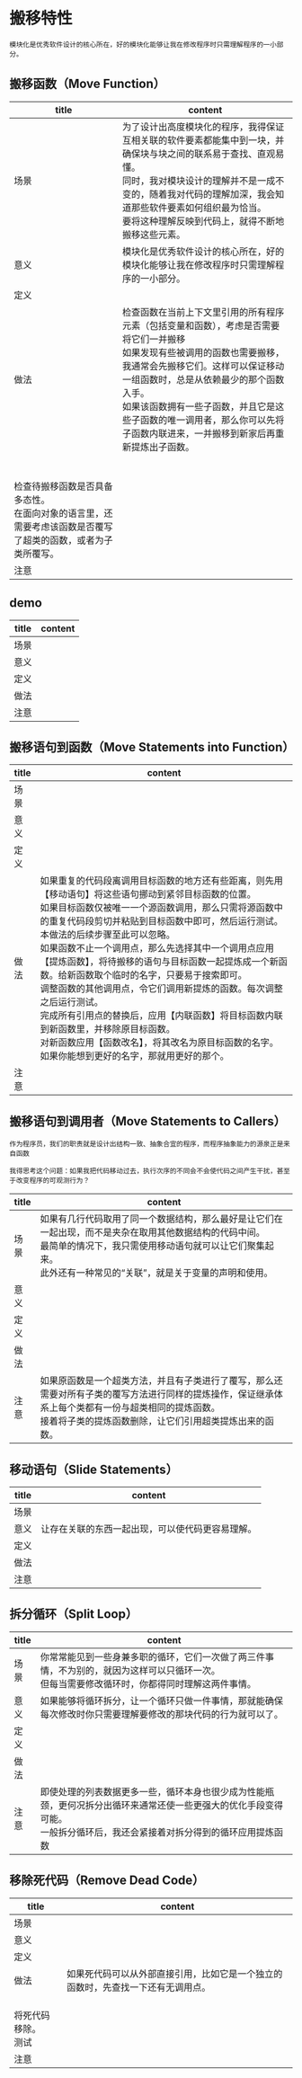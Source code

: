 # 搬移特性


```tip
模块化是优秀软件设计的核心所在，好的模块化能够让我在修改程序时只需理解程序的一小部分。
```

## 搬移函数（Move Function）

| title | content |
| ---- | ---- |
| 场景 | 为了设计出高度模块化的程序，我得保证互相关联的软件要素都能集中到一块，并确保块与块之间的联系易于查找、直观易懂。<br>同时，我对模块设计的理解并不是一成不变的，随着我对代码的理解加深，我会知道那些软件要素如何组织最为恰当。<br>要将这种理解反映到代码上，就得不断地搬移这些元素。 |
| 意义 | 模块化是优秀软件设计的核心所在，好的模块化能够让我在修改程序时只需理解程序的一小部分。 |
| 定义 |  |
| 做法 | 检查函数在当前上下文里引用的所有程序元素（包括变量和函数），考虑是否需要将它们一并搬移<br>如果发现有些被调用的函数也需要搬移，我通常会先搬移它们。这样可以保证移动一组函数时，总是从依赖最少的那个函数入手。<br>如果该函数拥有一些子函数，并且它是这些子函数的唯一调用者，那么你可以先将子函数内联进来，一并搬移到新家后再重新提炼出子函数。
<br><br>检查待搬移函数是否具备多态性。<br>在面向对象的语言里，还需要考虑该函数是否覆写了超类的函数，或者为子类所覆写。 |
| 注意 |  |


## demo

| title | content |
| ---- | ---- |
| 场景 |  |
| 意义 |  |
| 定义 |  |
| 做法 |  |
| 注意 |  |


## 搬移语句到函数（Move Statements into Function）

| title | content |
| ---- | ---- |
| 场景 |  |
| 意义 |  |
| 定义 |  |
| 做法 | 如果重复的代码段离调用目标函数的地方还有些距离，则先用【移动语句】将这些语句挪动到紧邻目标函数的位置。<br>  如果目标函数仅被唯一一个源函数调用，那么只需将源函数中的重复代码段剪切并粘贴到目标函数中即可，然后运行测试。本做法的后续步骤至此可以忽略。<br>  如果函数不止一个调用点，那么先选择其中一个调用点应用【提炼函数】，将待搬移的语句与目标函数一起提炼成一个新函数。给新函数取个临时的名字，只要易于搜索即可。<br>调整函数的其他调用点，令它们调用新提炼的函数。每次调整之后运行测试。<br>完成所有引用点的替换后，应用【内联函数】将目标函数内联到新函数里，并移除原目标函数。<br>对新函数应用【函数改名】，将其改名为原目标函数的名字。<br>如果你能想到更好的名字，那就用更好的那个。 |
| 注意 |  |


## 搬移语句到调用者（Move Statements to Callers）

```warning
作为程序员，我们的职责就是设计出结构一致、抽象合宜的程序，而程序抽象能力的源泉正是来自函数

我得思考这个问题：如果我把代码移动过去，执行次序的不同会不会使代码之间产生干扰，甚至于改变程序的可观测行为？
```

| title | content |
| ---- | ---- |
| 场景 | 如果有几行代码取用了同一个数据结构，那么最好是让它们在一起出现，而不是夹杂在取用其他数据结构的代码中间。<br>最简单的情况下，我只需使用移动语句就可以让它们聚集起来。<br>此外还有一种常见的“关联”，就是关于变量的声明和使用。 |
| 意义 |  |
| 定义 |  |
| 做法 |  |
| 注意 | 如果原函数是一个超类方法，并且有子类进行了覆写，那么还需要对所有子类的覆写方法进行同样的提炼操作，保证继承体系上每个类都有一份与超类相同的提炼函数。<br>接着将子类的提炼函数删除，让它们引用超类提炼出来的函数。 |


## 移动语句（Slide Statements）

| title | content |
| ---- | ---- |
| 场景 |  |
| 意义 | 让存在关联的东西一起出现，可以使代码更容易理解。 |
| 定义 |  |
| 做法 |  |
| 注意 |  |

## 拆分循环（Split Loop）

| title | content |
| ---- | ---- |
| 场景 | 你常常能见到一些身兼多职的循环，它们一次做了两三件事情，不为别的，就因为这样可以只循环一次。<br>但每当需要修改循环时，你都得同时理解这两件事情。 |
| 意义 | 如果能够将循环拆分，让一个循环只做一件事情，那就能确保每次修改时你只需要理解要修改的那块代码的行为就可以了。 |
| 定义 |  |
| 做法 |  |
| 注意 | 即使处理的列表数据更多一些，循环本身也很少成为性能瓶颈，更何况拆分出循环来通常还使一些更强大的优化手段变得可能。<br>一般拆分循环后，我还会紧接着对拆分得到的循环应用提炼函数 |

## 移除死代码（Remove Dead Code）

| title | content |
| ---- | ---- |
| 场景 |  |
| 意义 |  |
| 定义 |  |
| 做法 | 如果死代码可以从外部直接引用，比如它是一个独立的函数时，先查找一下还有无调用点。
<br>将死代码移除。<br>测试 |
| 注意 |  |

